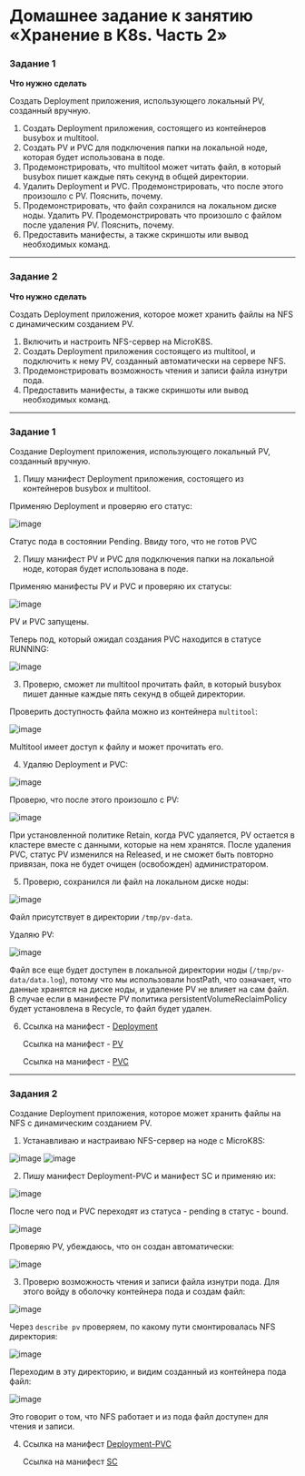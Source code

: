 # Домашнее задание к занятию «Хранение в K8s. Часть 2»

### Задание 1

**Что нужно сделать**

Создать Deployment приложения, использующего локальный PV, созданный вручную.

1. Создать Deployment приложения, состоящего из контейнеров busybox и multitool.
2. Создать PV и PVC для подключения папки на локальной ноде, которая будет использована в поде.
3. Продемонстрировать, что multitool может читать файл, в который busybox пишет каждые пять секунд в общей директории. 
4. Удалить Deployment и PVC. Продемонстрировать, что после этого произошло с PV. Пояснить, почему.
5. Продемонстрировать, что файл сохранился на локальном диске ноды. Удалить PV.  Продемонстрировать что произошло с файлом после удаления PV. Пояснить, почему.
5. Предоставить манифесты, а также скриншоты или вывод необходимых команд.

------

### Задание 2

**Что нужно сделать**

Создать Deployment приложения, которое может хранить файлы на NFS с динамическим созданием PV.

1. Включить и настроить NFS-сервер на MicroK8S.
2. Создать Deployment приложения состоящего из multitool, и подключить к нему PV, созданный автоматически на сервере NFS.
3. Продемонстрировать возможность чтения и записи файла изнутри пода. 
4. Предоставить манифесты, а также скриншоты или вывод необходимых команд.

------

### Задание 1

Создание Deployment приложения, использующего локальный PV, созданный вручную.

1. Пишу манифест Deployment приложения, состоящего из контейнеров busybox и multitool.

Применяю Deployment и проверяю его статус:

![image](https://github.com/user-attachments/assets/6bb0cf2a-7572-4bdb-a0c3-f6711008e56a)

Статус пода в состоянии Pending. Ввиду того, что не готов PVC

2. Пишу манифест PV и PVC для подключения папки на локальной ноде, которая будет использована в поде.

Применяю манифесты PV и PVC и проверяю их статусы:

![image](https://github.com/user-attachments/assets/ca4a370c-6924-4a62-82fa-e45385c63f18)

PV и PVC запущены.

Теперь под, который ожидал создания PVC находится в статусе RUNNING:

![image](https://github.com/user-attachments/assets/485c3891-faf8-4b7d-93b7-6d80cf2694da)

3. Проверю, сможет ли multitool прочитать файл, в который busybox пишет данные каждые пять секунд в общей директории.

Проверить доступность файла можно из контейнера `multitool`:

![image](https://github.com/user-attachments/assets/a9e5b803-379b-4ab4-ad0f-510a6ca2bdf7)

Multitool имеет доступ к файлу и может прочитать его.

4. Удаляю Deployment и PVC:

![image](https://github.com/user-attachments/assets/b142feeb-8f3c-42bc-8e34-1cf9a238d11c)

 Проверю, что после этого произошло с PV:

![image](https://github.com/user-attachments/assets/4b68c58f-b5a6-4940-9548-8dc9f30976dd)

При установленной политике Retain, когда PVC удаляется, PV остается в кластере вместе с данными, которые на нем хранятся.
После удаления PVC, статус PV изменился на Released, и не сможет быть повторно привязан, пока не будет очищен (освобожден) администратором.

5. Проверю, сохранился ли файл на локальном диске ноды:

![image](https://github.com/user-attachments/assets/52ea2bb9-1468-4451-add4-b6852362bf02)

Файл присутствует в директории `/tmp/pv-data`.

Удаляю PV:

![image](https://github.com/user-attachments/assets/69964237-1793-452f-adc3-2abf8d38818f)

Файл все еще будет доступен в локальной директории ноды (`/tmp/pv-data/data.log`), потому что мы использовали hostPath, что означает, что данные хранятся на диске ноды, и удаление PV не влияет на сам файл. В случае если в манифесте PV политика persistentVolumeReclaimPolicy будет установлена в Recycle, то файл будет удален.

6. Ссылка на манифест - [Deployment](https://github.com/PatKolzin/kuber-2.2/blob/main/src/deployment.yaml)

   Ссылка на манифест - [PV](https://github.com/PatKolzin/kuber-2.2/blob/main/src/pv.yaml)

   Ссылка на манифест - [PVC](https://github.com/PatKolzin/kuber-2.2/blob/main/src/pvc.yaml)

------

### Задания 2

Создание Deployment приложения, которое может хранить файлы на NFS с динамическим созданием PV.

1. Устанавливаю и настраиваю NFS-сервер на ноде с MicroK8S:

![image](https://github.com/user-attachments/assets/6f77d295-f81e-4e73-9704-45023fd9a73e)
![image](https://github.com/user-attachments/assets/b82e43a6-addf-46c5-9aca-f1fff8287c12)

2. Пишу манифест Deployment-PVC и манифест SC и применяю их:

![image](https://github.com/user-attachments/assets/c7b492f9-81a8-4707-a2f6-4661a4a4627c)

После чего под и PVC переходят из статуса - pending в статус - bound.

![image](https://github.com/user-attachments/assets/fe3ea2d3-01c0-449a-8dc5-9b083832d56e)

Проверяю PV, убеждаюсь, что он создан автоматически:

![image](https://github.com/user-attachments/assets/eea6cd26-d04c-4650-ad6f-85cf0287ead4)

3. Проверю возможность чтения и записи файла изнутри пода. Для этого войду в оболочку контейнера пода и создам файл:

![image](https://github.com/user-attachments/assets/314735bf-5e87-492c-b7f2-e7882b5443bc)

Через `describe pv` проверяем, по какому пути смонтировалась NFS директория:

![image](https://github.com/user-attachments/assets/2d3208e7-eb32-433d-8d32-f63cc8ca12a1)

Переходим в эту директорию, и видим созданный из контейнера пода файл:

![image](https://github.com/user-attachments/assets/714305bf-2724-451a-90e1-1ab83a7fb368)

Это говорит о том, что NFS работает и из пода файл доступен для чтения и записи.

4. Ссылка на манифест [Deployment-PVC](https://github.com/PatKolzin/kuber-2.2/blob/main/src/deployment-multitool.yaml)

   Ссылка на манифест [SC](https://github.com/PatKolzin/kuber-2.2/blob/main/src/sc.yaml)
